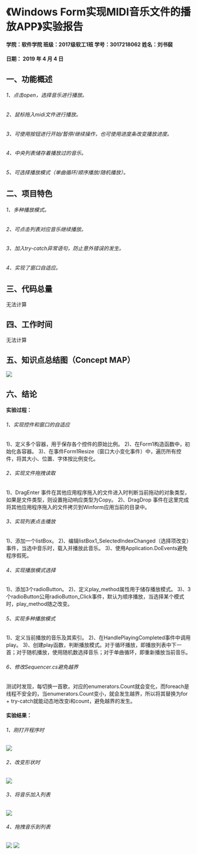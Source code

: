 # 《Windows Form实现MIDI音乐文件的播放APP》实验报告
#### 学院：软件学院  班级：2017级软工1班  学号：3017218062   姓名：刘书裴
#### 日期：  2019  年 4 月 4 日
## 一、功能概述
###### 1、点击open，选择音乐进行播放。
###### 2、鼠标拖入midi文件进行播放。
###### 3、可使用按钮进行开始/暂停/继续操作，也可使用进度条改变播放进度。
###### 4、中央列表储存着播放过的音乐。
###### 5、可选择播放模式（单曲循环/顺序播放/随机播放）。

## 二、项目特色
###### 1、多种播放模式。
###### 2、可点击列表对应音乐继续播放。
###### 3、加入try-catch异常语句，防止意外错误的发生。
###### 4、实现了窗口自适应。

## 三、代码总量
无法计算

## 四、工作时间
无法计算

## 五、知识点总结图（Concept MAP）
![](https://github.com/cxdzb/Lab2/blob/master/Images/1.png?raw=true)

## 六、结论
#### 实验过程：

###### 1、实现控件和窗口的自适应
1)、定义多个容器，用于保存各个控件的原始比例。
2)、在Form1构造函数中，初始化各容器。
3)、在事件Form1Resize（窗口大小变化事件）中，遍历所有控件，将其大小、位置、字体按比例变化。
###### 2、实现文件拖拽读取
1)、DragEnter 事件在其他应用程序拖入的文件进入时判断当前拖动的对象类型，如果是文件类型，则设置拖动响应类型为Copy。
2)、DragDrop 事件在这里完成将其他应用程序拖入的文件拷贝到Winform应用当前的目录中。
###### 3、实现列表点击播放
1)、添加一个listBox。
2)、编辑listBox1_SelectedIndexChanged（选择项改变）事件，当选中音乐时，载入并播放此音乐。
3)、使用Application.DoEvents避免程序假死。
###### 4、实现播放模式选择
1)、添加3个radioButton。
2)、定义play_method属性用于储存播放模式。
3)、3个radioButton公用radioButton_Click事件，默认为顺序播放，当选择某个模式时，play_method随之改变。
###### 5、实现多种播放模式
1)、定义当前播放的音乐及其索引。
2)、在HandlePlayingCompleted事件中调用play。
3)、创建play函数，判断播放模式。对于循环播放，即播放列表中下一首；对于随机播放，使用随机数选择音乐；对于单曲循环，即重新播放当前音乐。
###### 6、修改Sequencer.cs避免越界
测试时发现，每切换一首歌，对应的enumerators.Count就会变化，而foreach是线程不安全的，当enumerators.Count变小，就会发生越界，所以将其替换为for + try-catch就能动态地改变i和count，避免越界的发生。
#### 实验结果：
###### 1、刚打开程序时
![](https://github.com/cxdzb/Lab2/blob/master/Images/2.png?raw=true)

###### 2、改变形状时
![](https://github.com/cxdzb/Lab2/blob/master/Images/3.png?raw=true)

###### 3、将音乐加入列表
![](https://github.com/cxdzb/Lab2/blob/master/Images/4.png?raw=true)

###### 4、拖拽音乐到列表
![](https://github.com/cxdzb/Lab2/blob/master/Images/5.png?raw=true)
![](https://github.com/cxdzb/Lab2/blob/master/Images/6.png?raw=true)
